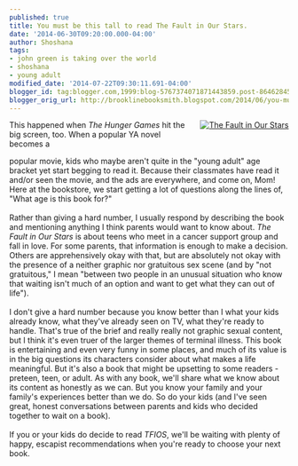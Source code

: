 ```yaml
---
published: true
title: You must be this tall to read The Fault in Our Stars.
date: '2014-06-30T09:20:00.000-04:00'
author: Shoshana
tags:
- john green is taking over the world
- shoshana
- young adult
modified_date: '2014-07-22T09:30:11.691-04:00'
blogger_id: tag:blogger.com,1999:blog-5767374071871443859.post-8646284526321704850
blogger_orig_url: http://brooklinebooksmith.blogspot.com/2014/06/you-must-be-this-tall-to-read-fault-in.html
---
```


<a href="http://www.brooklinebooksmith-shop.com/book/v/9781594137907" style="clear: right; float: right; margin-bottom: 1em; margin-left: 1em;"><img src="http://images.booksense.com/images/books/907/137/FC9781594137907.JPG" title="The Fault in Our Stars" /></a>This happened when <i>The Hunger Games</i> hit the big screen, too. When a popular YA novel becomes a <br /><div class="abaproduct-image"></div>popular movie, kids who maybe aren't quite in the "young adult" age bracket yet start begging to read it. Because their classmates have read it and/or seen the movie, and the ads are everywhere, and come on, Mom! Here at the bookstore, we start getting a lot of questions along the lines of, "What age is this book for?"<br /><br />Rather than giving a hard number, I usually respond by describing the book and mentioning anything I think parents would want to know about. <i>The Fault in Our Stars</i> is about teens who meet in a cancer support group and fall in love. For some parents, that information is enough to make a decision. Others are apprehensively okay with that, but are absolutely not okay with the presence of a neither graphic nor gratuitous sex scene (and by "not gratuitous," I mean "between two people in an unusual situation who know that waiting isn't much of an option and want to get what they can out of life").<br /><br />I don't give a hard number because you know better than I what your kids already know, what they've already seen on TV, what they're ready to handle. That's true of the brief and really really not graphic sexual content, but I think it's even truer of the larger themes of terminal illness. This book is entertaining and even very funny in some places, and much of its value is in the big questions its characters consider about what makes a life meaningful. But it's also a book that might be upsetting to some readers - preteen, teen, or adult. As with any book, we'll share what we know about its content as honestly as we can. But you know your family and your family's experiences better than we do. So do your kids (and I've seen great, honest conversations between parents and kids who decided together to wait on a book).<br /><br />If you or your kids do decide to read <i>TFIOS</i>, we'll be waiting with plenty of happy, escapist recommendations when you're ready to choose your next book.<br /><br />